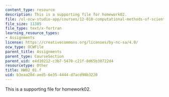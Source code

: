 ```yaml
---
content_type: resource
description: This is a supporting file for homework02.
file: /ol-ocw-studio-app/courses/12-010-computational-methods-of-scientific-programming-fall-2011/b3eaa28daed56e354444d7acd98b3220_HW02_01.f
file_size: 11385
file_type: text/x-fortran
learning_resource_types:
- Assignments
license: https://creativecommons.org/licenses/by-nc-sa/4.0/
ocw_type: OCWFile
parent_title: Assignments
parent_type: CourseSection
parent_uid: e4d10212-c3b7-5470-c21f-8d65b30722d4
resourcetype: Other
title: HW02_01.f
uid: b3eaa28d-aed5-6e35-4444-d7acd98b3220
---
```

This is a supporting file for homework02.